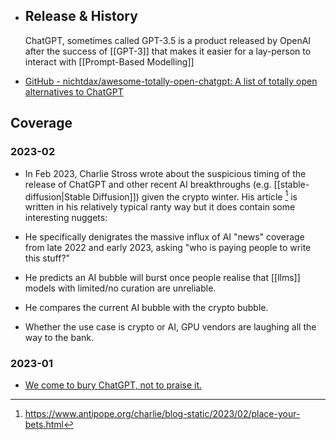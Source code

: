 

- ## Release & History
  
  ChatGPT, sometimes called GPT-3.5 is a product released by OpenAI after the success of [[GPT-3]] that makes it easier for a lay-person to interact with [[Prompt-Based Modelling]]
- [GitHub - nichtdax/awesome-totally-open-chatgpt: A list of totally open alternatives to ChatGPT](https://github.com/nichtdax/awesome-totally-open-chatgpt)
## Coverage
### 2023-02
- In Feb 2023, Charlie Stross wrote about the suspicious timing of the release of ChatGPT and other recent AI breakthroughs (e.g. [[stable-diffusion|Stable Diffusion]]) given the crypto winter. His article [^1] is written in his relatively typical ranty way but it does contain some interesting nuggets:
- He specifically denigrates the massive influx of AI "news" coverage from late 2022 and early 2023, asking "who is paying people to write this stuff?"
- He predicts an AI bubble will burst once people realise that [[llms]] models with limited/no curation are unreliable.
- He compares the current AI bubble with the crypto bubble.
- Whether the use case is crypto or AI, GPU vendors are laughing all the way to the bank.
  
  [^1]: https://www.antipope.org/charlie/blog-static/2023/02/place-your-bets.html
	  
### 2023-01
- [We come to bury ChatGPT, not to praise it.](https://www.danmcquillan.org/chatgpt.html)